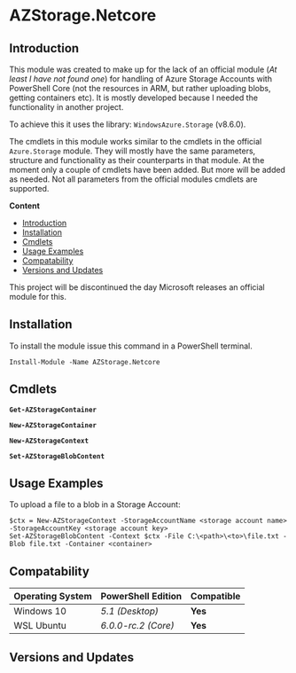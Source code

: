 ﻿# AZStorage.Netcore

## <a name=intro>Introduction</a>

This module was created to make up for the lack of an official module (*At least I have not found one*) for handling of Azure Storage Accounts with PowerShell Core
(not the resources in ARM, but rather uploading blobs, getting containers etc). It is mostly developed because I needed the functionality in another project.

To achieve this it uses the library: `WindowsAzure.Storage` (v8.6.0).

The cmdlets in this module works similar to the cmdlets in the official `Azure.Storage` module. They will mostly have the same parameters, structure and functionality as their counterparts in that module. 
At the moment only a couple of cmdlets have been added. But more will be added as needed. Not all parameters from the official modules cmdlets are supported.


**Content**

* [Introduction](#intro)
* [Installation](#install)
* [Cmdlets](#cmdlets)
* [Usage Examples](#usage)
* [Compatability](#compatability)
* [Versions and Updates](#version)

This project will be discontinued the day Microsoft releases an official module for this.

## <a name=install>Installation</a>

To install the module issue this command in a PowerShell terminal.

```
Install-Module -Name AZStorage.Netcore
```

## <a name="cmdlets">Cmdlets</a>

**`Get-AZStorageContainer`**


**`New-AZStorageContainer`**


**`New-AZStorageContext`**


**`Set-AZStorageBlobContent`**


## <a name=usage>Usage Examples</a>

To upload a file to a blob in a Storage Account:

```
$ctx = New-AZStorageContext -StorageAccountName <storage account name> -StorageAccountKey <storage account key>
Set-AZStorageBlobContent -Context $ctx -File C:\<path>\<to>\file.txt -Blob file.txt -Container <container>
```

## <a name=compatability>Compatability</a>

| Operating System | PowerShell Edition  | Compatible |
|------------------|---------------------|------------|
| Windows 10       | *5.1 (Desktop)*     | **Yes**    |
| WSL Ubuntu       | *6.0.0-rc.2 (Core)* | **Yes**    |

## <a name=version>Versions and Updates</a>
